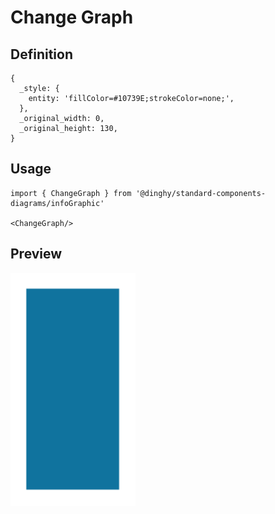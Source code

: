 # Change Graph

## Definition

```
{
  _style: { 
    entity: 'fillColor=#10739E;strokeColor=none;',
  },
  _original_width: 0,
  _original_height: 130,
}
```

## Usage

```
import { ChangeGraph } from '@dinghy/standard-components-diagrams/infoGraphic'

<ChangeGraph/>
```

## Preview

<img src="./change-graph.png" width="200"/>
